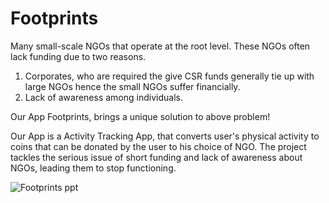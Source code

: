 # Footprints

Many small-scale NGOs that operate at the root level. These NGOs often lack funding due to two reasons.
1. Corporates, who are required the give CSR funds generally tie up with large NGOs hence the small NGOs suffer financially.
2. Lack of awareness among individuals.

Our App Footprints, brings a unique solution to above problem!

Our App is a Activity Tracking App, that converts user's physical activity to coins that can be donated by the user to his choice of NGO.
The project tackles the serious issue of short funding and lack of awareness about NGOs, leading them to stop functioning.

![Footprints ppt](https://user-images.githubusercontent.com/67179751/230265121-f919e439-f3e9-4833-a7cb-784f22e7d92f.jpg)
